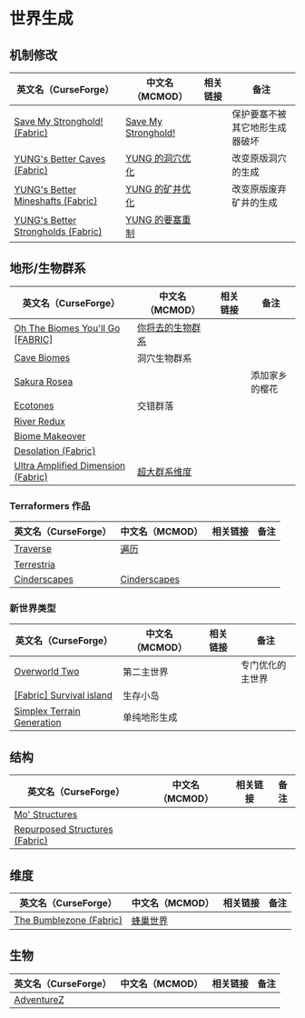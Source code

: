 # 世界生成

## 机制修改

| 英文名（CurseForge）                                                                                               | 中文名（MCMOD）                                             | 相关链接 | 备注                           |
| ------------------------------------------------------------------------------------------------------------------ | ----------------------------------------------------------- | -------- | ------------------------------ |
| [Save My Stronghold! (Fabric)](https://www.curseforge.com/minecraft/mc-mods/save-my-stronghold-fabric)             | [Save My Stronghold!](https://www.mcmod.cn/class/3459.html) |          | 保护要塞不被其它地形生成器破坏 |
| [YUNG's Better Caves (Fabric)](https://www.curseforge.com/minecraft/mc-mods/yungs-better-caves-fabric)             | [YUNG 的洞穴优化](https://www.mcmod.cn/class/1981.html)     |          | 改变原版洞穴的生成             |
| [YUNG's Better Mineshafts (Fabric)](https://www.curseforge.com/minecraft/mc-mods/yungs-better-mineshafts-fabric)   | [YUNG 的矿井优化](https://www.mcmod.cn/class/2788.html)     |          | 改变原版废弃矿井的生成         |
| [YUNG's Better Strongholds (Fabric)](https://www.curseforge.com/minecraft/mc-mods/yungs-better-strongholds-fabric) | [YUNG 的要塞重制](https://www.mcmod.cn/class/3787.html)     |          |                                |

## 地形/生物群系

| 英文名（CurseForge）                                                                                                | 中文名（MCMOD）                                          | 相关链接 | 备注           |
| ------------------------------------------------------------------------------------------------------------------- | -------------------------------------------------------- | -------- | -------------- |
| [Oh The Biomes You'll Go [FABRIC]](https://www.curseforge.com/minecraft/mc-mods/oh-the-biomes-youll-go-fabric)      | [你将去的生物群系](https://www.mcmod.cn/class/1618.html) |          |                |
| [Cave Biomes](https://www.curseforge.com/minecraft/mc-mods/cave-biomes)                                             | 洞穴生物群系                                             |          |                |
| [Sakura Rosea](https://www.curseforge.com/minecraft/mc-mods/sakura-rosea)                                           |                                                          |          | 添加家乡的樱花 |
| [Ecotones](https://www.curseforge.com/minecraft/mc-mods/ecotones)                                                   | 交错群落                                                 |          |                |
| [River Redux](https://www.curseforge.com/minecraft/mc-mods/river-redux)                                             |                                                          |          |                |
| [Biome Makeover](https://www.curseforge.com/minecraft/mc-mods/biome-makeover)                                       |                                                          |          |                |
| [Desolation (Fabric)](https://www.curseforge.com/minecraft/mc-mods/desolation)                                      |                                                          |          |                |
| [Ultra Amplified Dimension (Fabric)](https://www.curseforge.com/minecraft/mc-mods/ultra-amplified-dimension-fabric) | [超大群系维度](https://www.mcmod.cn/class/4077.html)     |          |                |

### Terraformers 作品

| 英文名（CurseForge）                                                      | 中文名（MCMOD）                                      | 相关链接 | 备注 |
| ------------------------------------------------------------------------- | ---------------------------------------------------- | -------- | ---- |
| [Traverse](https://www.curseforge.com/minecraft/mc-mods/traverse)         | [遍历](https://www.mcmod.cn/class/1416.html)         |          |      |
| [Terrestria](https://www.curseforge.com/minecraft/mc-mods/terrestria)     |                                                      |          |      |
| [Cinderscapes](https://www.curseforge.com/minecraft/mc-mods/cinderscapes) | [Cinderscapes](https://www.mcmod.cn/class/3147.html) |          |      |

### 新世界类型

| 英文名（CurseForge）                                                                                  | 中文名（MCMOD） | 相关链接 | 备注             |
| ----------------------------------------------------------------------------------------------------- | --------------- | -------- | ---------------- |
| [Overworld Two](https://www.curseforge.com/minecraft/mc-mods/overworld-two)                           | 第二主世界      |          | 专门优化的主世界 |
| [[Fabric] Survival island](https://www.curseforge.com/minecraft/mc-mods/fabric-survival-island)       | 生存小岛        |          |                  |
| [Simplex Terrain Generation](https://www.curseforge.com/minecraft/mc-mods/simplex-terrain-generation) | 单纯地形生成    |          |                  |

## 结构

| 英文名（CurseForge）                                                                                        | 中文名（MCMOD） | 相关链接 | 备注 |
| ----------------------------------------------------------------------------------------------------------- | --------------- | -------- | ---- |
| [Mo' Structures](https://www.curseforge.com/minecraft/mc-mods/mo-structures)                                |                 |          |      |
| [Repurposed Structures (Fabric)](https://www.curseforge.com/minecraft/mc-mods/repurposed-structures-fabric) |                 |          |      |

## 维度

| 英文名（CurseForge）                                                                          | 中文名（MCMOD）                                  | 相关链接 | 备注 |
| --------------------------------------------------------------------------------------------- | ------------------------------------------------ | -------- | ---- |
| [The Bumblezone (Fabric)](https://www.curseforge.com/minecraft/mc-mods/the-bumblezone-fabric) | [蜂巢世界](https://www.mcmod.cn/class/2489.html) |          |      |

## 生物

| 英文名（CurseForge）                                                  | 中文名（MCMOD） | 相关链接 | 备注 |
| --------------------------------------------------------------------- | --------------- | -------- | ---- |
| [AdventureZ](https://www.curseforge.com/minecraft/mc-mods/adventurez) |                 |          |      |
